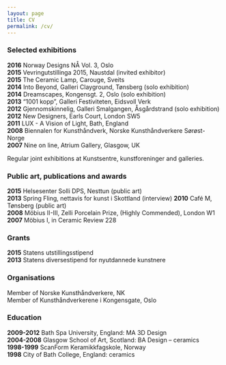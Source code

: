 ```yaml
---
layout: page
title: CV
permalink: /cv/
---
```


### Selected exhibitions

**2016** Norway Designs NÅ Vol. 3, Oslo  
**2015** Vevringutstillinga 2015, Naustdal (invited exhibitor)  
**2015** The Ceramic Lamp, Carouge, Sveits  
**2014** Into Beyond, Galleri Clayground, Tønsberg (solo exhibition)  
**2014** Dreamscapes, Kongensgt. 2, Oslo (solo exhibition)  
**2013** “1001 kopp”, Galleri Festiviteten, Eidsvoll Verk  
**2012** Gjennomskinnelig, Galleri Smalgangen, Åsgårdstrand (solo exhibition)  
**2012** New Designers, Earls Court, London SW5  
**2011** LUX - A Vision of Light, Bath, England  
**2008** Biennalen for Kunsthåndverk, Norske Kunsthåndverkere Sørøst-Norge  
**2007** Nine on line, Atrium Gallery, Glasgow, UK  
  
Regular joint exhibitions at Kunstsentre, kunstforeninger and galleries.

### Public art, publications and awards

**2015** Helsesenter Solli DPS, Nesttun (public art)  
**2013** Spring Fling, nettavis for kunst i Skottland (interview) 
**2010** Café M, Tønsberg (public art)  
**2008** Möbius II-III, Zelli Porcelain Prize, (Highly Commended), London W1  
**2007** Möbius I, in Ceramic Review 228  


### Grants

**2015** Statens utstillingsstipend  
**2013** Statens diversestipend for nyutdannede kunstnere  

### Organisations

Member of Norske Kunsthåndverkere, NK  
Member of Kunsthåndverkerene i Kongensgate, Oslo


### Education

**2009-2012** Bath Spa University, England: MA 3D Design  
**2004-2008** Glasgow School of Art, Scotland: BA Design – ceramics  
**1998-1999** ScanForm Keramikkfagskole, Norway  
**1998** City of Bath College, England: ceramics  
